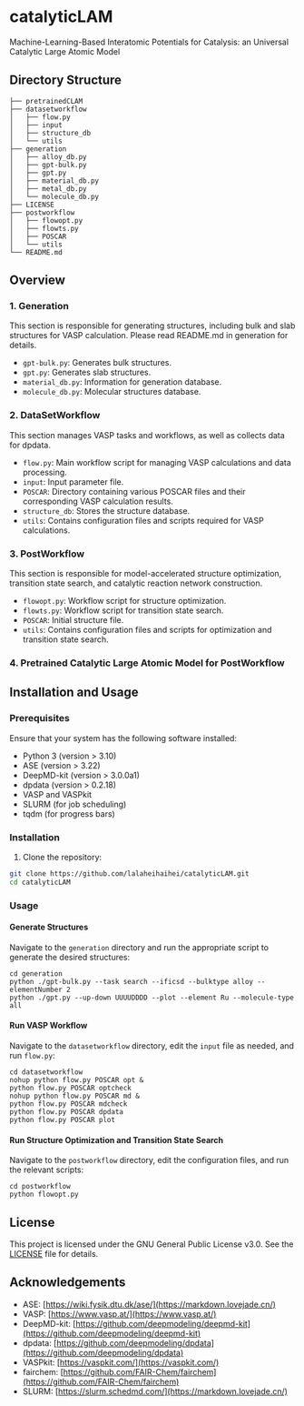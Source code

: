 # catalyticLAM
Machine-Learning-Based Interatomic Potentials for Catalysis: an Universal Catalytic Large Atomic Model

## Directory Structure

```
├── pretrainedCLAM 
├── datasetworkflow
│   ├── flow.py
│   ├── input
│   ├── structure_db
│   └── utils
├── generation
│   ├── alloy_db.py
│   ├── gpt-bulk.py
│   ├── gpt.py
│   ├── material_db.py
│   ├── metal_db.py
│   └── molecule_db.py
├── LICENSE
├── postworkflow
│   ├── flowopt.py
│   ├── flowts.py
│   ├── POSCAR
│   └── utils
└── README.md
```

## Overview

### 1. Generation

This section is responsible for generating structures, including bulk and slab structures for VASP calculation. Please read README.md in generation for details.

- `gpt-bulk.py`: Generates bulk structures.
- `gpt.py`: Generates slab structures.
- `material_db.py`: Information for generation database.
- `molecule_db.py`: Molecular structures database.

### 2. DataSetWorkflow

This section manages VASP tasks and workflows, as well as collects data for dpdata.

- `flow.py`: Main workflow script for managing VASP calculations and data processing.
- `input`: Input parameter file.
- `POSCAR`: Directory containing various POSCAR files and their corresponding VASP calculation results.
- `structure_db`: Stores the structure database.
- `utils`: Contains configuration files and scripts required for VASP calculations.

### 3. PostWorkflow

This section is responsible for model-accelerated structure optimization, transition state search, and catalytic reaction network construction.

- `flowopt.py`: Workflow script for structure optimization.
- `flowts.py`: Workflow script for transition state search.
- `POSCAR`: Initial structure file.
- `utils`: Contains configuration files and scripts for optimization and transition state search.

### 4. Pretrained Catalytic Large Atomic Model for PostWorkflow

## Installation and Usage

### Prerequisites

Ensure that your system has the following software installed:

- Python 3 (version > 3.10)
- ASE (version > 3.22)
- DeepMD-kit (version > 3.0.0a1)
- dpdata (version > 0.2.18)
- VASP and VASPkit
- SLURM (for job scheduling)
- tqdm (for progress bars)

### Installation

1. Clone the repository:

```bash
git clone https://github.com/lalaheihaihei/catalyticLAM.git
cd catalyticLAM
```

### Usage

#### Generate Structures

Navigate to the `generation` directory and run the appropriate script to generate the desired structures:

```
cd generation
python ./gpt-bulk.py --task search --ificsd --bulktype alloy --elementNumber 2
python ./gpt.py --up-down UUUUDDDD --plot --element Ru --molecule-type all
```

#### Run VASP Workflow

Navigate to the `datasetworkflow` directory, edit the `input` file as needed, and run `flow.py`:

```
cd datasetworkflow
nohup python flow.py POSCAR opt &
python flow.py POSCAR optcheck
nohup python flow.py POSCAR md &
python flow.py POSCAR mdcheck
python flow.py POSCAR dpdata
python flow.py POSCAR plot
```

#### Run Structure Optimization and Transition State Search

Navigate to the `postworkflow` directory, edit the configuration files, and run the relevant scripts:

```
cd postworkflow
python flowopt.py
```

## License

This project is licensed under the GNU General Public License v3.0. See the [LICENSE](LICENSE) file for details.

## Acknowledgements

* ASE: [https://wiki.fysik.dtu.dk/ase/](https://markdown.lovejade.cn/)
* VASP: [https://www.vasp.at/](https://www.vasp.at/)
* DeepMD-kit: [https://github.com/deepmodeling/deepmd-kit](https://github.com/deepmodeling/deepmd-kit)
* dpdata: [https://github.com/deepmodeling/dpdata](https://github.com/deepmodeling/dpdata)
* VASPkit: [https://vaspkit.com/](https://vaspkit.com/)
* fairchem: [https://github.com/FAIR-Chem/fairchem](https://github.com/FAIR-Chem/fairchem)
* SLURM: [https://slurm.schedmd.com/](https://markdown.lovejade.cn/)

